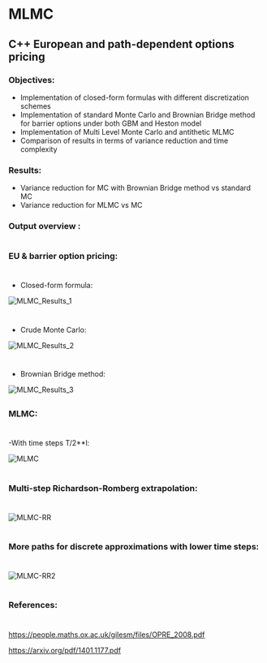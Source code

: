# MLMC

## C++ European and path-dependent options pricing 

### Objectives:

- Implementation of closed-form formulas with different discretization schemes
- Implementation of standard Monte Carlo and Brownian Bridge method for barrier options under both GBM and Heston model
- Implementation of Multi Level Monte Carlo and antithetic MLMC
- Comparison of results in terms of variance reduction and time complexity

### Results:

- Variance reduction for MC with Brownian Bridge method vs standard MC
- Variance reduction for MLMC vs MC

### Output overview :
#

### EU & barrier option pricing:
#
- Closed-form formula:

![MLMC_Results_1](https://user-images.githubusercontent.com/56386159/134658050-b15903d5-766b-49aa-9556-698b54aad12d.PNG)

#
- Crude Monte Carlo:

![MLMC_Results_2](https://user-images.githubusercontent.com/56386159/134658006-8c886b0a-92cd-4688-8419-e3b68a484a82.PNG)

#
- Brownian Bridge method:

![MLMC_Results_3](https://user-images.githubusercontent.com/56386159/134657856-cca8a6ae-5dd1-4e54-9a43-bc0547875a9d.PNG)


##
### MLMC:
#
-With time steps T/2**l:

![MLMC](https://user-images.githubusercontent.com/56386159/149523617-dca391f4-d48a-4ca9-87ab-bd75d9814bab.PNG)

#
### Multi-step Richardson-Romberg extrapolation:
#
![MLMC-RR](https://user-images.githubusercontent.com/56386159/153062615-8a766c2f-424c-4ee0-ba09-9f24ce893e6a.PNG)

#
### More paths for discrete approximations with lower time steps:
#
![MLMC-RR2](https://user-images.githubusercontent.com/56386159/153203285-7a750c3e-cc44-41de-9654-0ecd173ce888.PNG)

#
### References:
#
https://people.maths.ox.ac.uk/gilesm/files/OPRE_2008.pdf

https://arxiv.org/pdf/1401.1177.pdf

